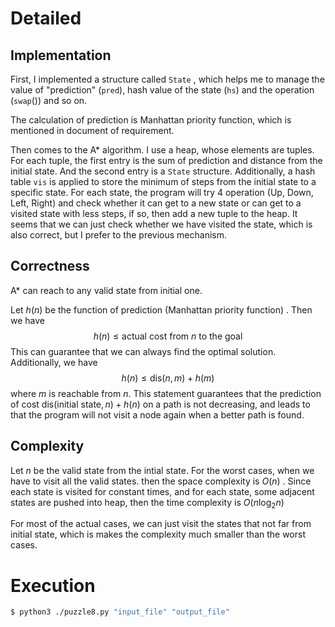 # Detailed

## Implementation
First, I implemented a structure called $\texttt{State}$ , which helps me to manage the value of 
"prediction" ($\texttt{pred}$), hash value of the state ($\texttt{hs}$) and the operation ($\texttt{swap}()$) and so on.

The calculation of prediction is Manhattan priority function, which is mentioned in document of requirement.

Then comes to the A* algorithm. I use a heap, whose elements are tuples. For each tuple, the first entry is the sum of prediction and distance from the initial state. And the second entry is a $\texttt{State}$ structure. Additionally, a hash table $\texttt{vis}$ is applied to store the minimum of steps from the initial state to a specific state. For each state, the program will try 4 operation (Up, Down, Left, Right) and check whether it can get to a new state or can get to a visited state with less steps, if so, then add a new tuple to the heap. It seems that we can just check whether we have visited the state, which is also correct, but I prefer to the previous mechanism.

## Correctness
A* can reach to any valid state from initial one.

Let $h(n)$ be the function of prediction (Manhattan priority function) . Then we have 
$$
h(n)\leq \text{actual cost from }n\text{ to the goal}
$$
This can guarantee that we can always find the optimal solution.
Additionally, we have
$$
h(n)\leq \mathrm{dis}(n, m) + h(m)
$$
where $m$ is reachable from $n$.
This statement guarantees that the prediction of cost $\mathrm{dis}(\text{initial state},n)+h(n)$ on a path is not decreasing, and leads to that the program will not visit a node again when a better path is found.

## Complexity

Let $n$ be the valid state from the intial state. For the worst cases, when we have to visit all the valid states. then the space complexity is $O(n)$ . Since each state is visited for constant times, and for each state, some adjacent states are pushed into heap, then the time complexity is $O(n\log_2 n)$

For most of the actual cases, we can just visit the states that not far from initial state, which is makes the complexity much smaller than the worst cases.
# Execution

```bash
$ python3 ./puzzle8.py "input_file" "output_file"
```